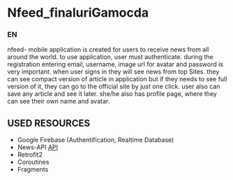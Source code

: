 # Nfeed_finaluriGamocda

### EN   
nfeed- mobile application is created for users to receive news from all around the world. to use application, user must  authenticate. during the registration entering email, username, image url for avatar and password is very important. when user signs in they will see news from top Sites.  they can see compact version of article in application but if they   needs to see full version of it, they can go to the  official site by just one click. user also can save any article and see it later. she/he also has profile page, where they  can see their own name and avatar.




## __USED RESOURCES__ 

- Google Firebase (Authentification, Realtime Database)
- News-API [API](https://newsapi.org/)
- Retrofit2
- Coroutines
- Fragments

